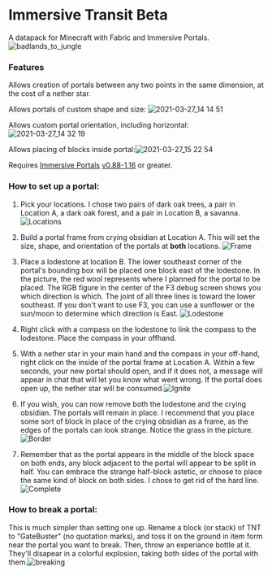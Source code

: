 # Immersive Transit Beta
A datapack for Minecraft with Fabric and Immersive Portals.![badlands_to_jungle](https://user-images.githubusercontent.com/4016145/112729778-48dcc080-8f04-11eb-878f-d420a3feae03.png)

### Features

Allows creation of portals between any two points in the same dimension, at the cost of a nether star.

Allows portals of custom shape and size: ![2021-03-27_14 14 51](https://user-images.githubusercontent.com/4016145/112730346-7aa35680-8f07-11eb-8bd7-e26631d24b0e.png)

Allows custom portal orientation, including horizontal:![2021-03-27_14 32 19](https://user-images.githubusercontent.com/4016145/112730718-7b3cec80-8f09-11eb-9cc5-908f76b196da.png)

Allows placing of blocks inside portal:![2021-03-27_15 22 54](https://user-images.githubusercontent.com/4016145/112732460-77f92f00-8f10-11eb-84ba-eaa3987a1a82.png)

Requires [Immersive Portals](https://github.com/qouteall/ImmersivePortalsMod) [v0.88-1.16](https://github.com/qouteall/ImmersivePortalsMod/releases/tag/v0.88-1.16) or greater.

### How to set up a portal:

1. Pick your locations. I chose two pairs of dark oak trees, a pair in Location A, a dark oak forest, and a pair in Location B, a savanna.![Locations](https://user-images.githubusercontent.com/4016145/112736004-cfee6080-8f25-11eb-864b-b45f1e3a6160.png)

2. Build a portal frame from crying obsidian at Location A. This will set the size, shape, and orientation of the portals at **both** locations. ![Frame](https://user-images.githubusercontent.com/4016145/112736054-222f8180-8f26-11eb-88fc-b6e0c0d34433.png)

3. Place a lodestone at location B. The lower southeast corner of the portal's bounding box will be placed one block east of the lodestone. In the picture, the red wool represents where I planned for the portal to be placed. The RGB figure in the center of the F3 debug screen shows you which direction is which. The joint of all three lines is toward the lower southeast. If you don't want to use F3, you can use a sunflower or the sun/moon to determine which direction is East. ![Lodestone](https://user-images.githubusercontent.com/4016145/112736197-3922a380-8f27-11eb-8adb-1624e01d452d.png)

4. Right click with a compass on the lodestone to link the compass to the lodestone. Place the compass in your offhand.

5. With a nether star in your main hand and the compass in your off-hand, right click on the inside of the portal frame at Location A. Within a few seconds, your new portal should open, and if it does not, a message will appear in chat that will let you know what went wrong. If the portal does open up, the nether star will be consumed.![Ignite](https://user-images.githubusercontent.com/4016145/112736279-edbcc500-8f27-11eb-932f-89955edd40cb.png)

6. If you wish, you can now remove both the lodestone and the crying obsidian. The portals will remain in place. I recommend that you place some sort of block in place of the crying obsidian as a frame, as the edges of the portals can look strange. Notice the grass in the picture. ![Border](https://user-images.githubusercontent.com/4016145/112736339-5f950e80-8f28-11eb-93c2-64f143c8c29e.png)

7. Remember that as the portal appears in the middle of the block space on both ends, any block adjacent to the portal will appear to be split in half. You can embrace the strange half-block astetic, or choose to place the same kind of block on both sides. I chose to get rid of the hard line.![Complete](https://user-images.githubusercontent.com/4016145/112736407-b569b680-8f28-11eb-82af-7db58c7eb99d.png)

### How to break a portal:

This is much simpler than setting one up. Rename a block (or stack) of TNT to "GateBuster" (no quotation marks), and toss it on the ground in item form near the portal you want to break. Then, throw an experiance bottle at it. They'll disapear in a colorful explosion, taking both sides of the portal with them.![breaking](https://user-images.githubusercontent.com/4016145/112736847-37a7aa00-8f2c-11eb-855f-5c04b91b0734.png)
